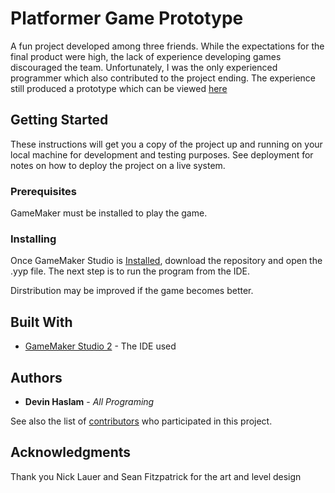 # Platformer Game Prototype

A fun project developed among three friends. While the expectations for the final product were high, the lack of experience developing games discouraged the team. Unfortunately, I was the only experienced programmer which also contributed to the project ending. The experience still produced a prototype which can be viewed [here](https://www.youtube.com/watch?v=evs8kFAagmE)

## Getting Started

These instructions will get you a copy of the project up and running on your local machine for development and testing purposes. See deployment for notes on how to deploy the project on a live system.

### Prerequisites

GameMaker must be installed to play the game.

### Installing

Once GameMaker Studio is [Installed](https://www.yoyogames.com/get), download the repository and open the .yyp file. The next step is to run the program from the IDE. 

Dirstribution may be improved if the game becomes better. 


## Built With

* [GameMaker Studio 2](https://docs2.yoyogames.com/source/_build/index.html) - The IDE used

## Authors

* **Devin Haslam** - *All Programing*

See also the list of [contributors](https://github.com/dhasl002/SideProject-PlatformerGame/graphs/contributors) who participated in this project.

## Acknowledgments

Thank you Nick Lauer and Sean Fitzpatrick for the art and level design
